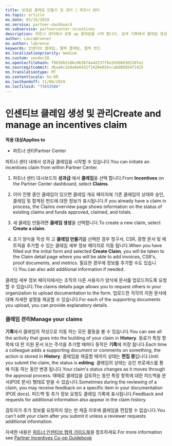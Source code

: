 ```yaml
---
title: 성과급 클레임 만들기 및 관리 | 파트너 센터
ms.topic: article
ms.date: 03/15/2019
ms.service: partner-dashboard
ms.subservice: partnercenter-incentives
description: 파트너 센터에서 공동 op 클레임을 시작 합니다. 검색 기록에서 클레임 형성에 해당되는 모든 활동을 볼 수 있습니다.
author: LauraBrenner
ms.author: labrenne
keywords: 인센티브 클레임, 협력 클레임, 협력 펀드
ms.localizationpriority: medium
ms.custom: seodec18
ms.openlocfilehash: f9656b510bc063674a4d237f9e26506036528fe1
ms.sourcegitcommit: dbaa6c2e8a0e6431f1420e024cca6d0dd54f1425
ms.translationtype: MT
ms.contentlocale: ko-KR
ms.lasthandoff: 11/06/2019
ms.locfileid: "73653586"
---
```

# <a name="create-and-manage-an-incentives-claim"></a><span data-ttu-id="f6a56-105">인센티브 클레임 생성 및 관리</span><span class="sxs-lookup"><span data-stu-id="f6a56-105">Create and manage an incentives claim</span></span>

<span data-ttu-id="f6a56-106">**적용 대상**</span><span class="sxs-lookup"><span data-stu-id="f6a56-106">**Applies to**</span></span>
- <span data-ttu-id="f6a56-107">파트너 센터</span><span class="sxs-lookup"><span data-stu-id="f6a56-107">Partner Center</span></span>

<span data-ttu-id="f6a56-108">파트너 센터 내에서 성과급 클레임을 시작할 수 있습니다.</span><span class="sxs-lookup"><span data-stu-id="f6a56-108">You can initiate an incentives claim from within Partner Center.</span></span> 

1. <span data-ttu-id="f6a56-109">파트너 센터 대시보드의 **성과급** 에서 **클레임**을 선택 합니다.</span><span class="sxs-lookup"><span data-stu-id="f6a56-109">From **Incentives** on the Partner Center dashboard, select **Claims**.</span></span>

2.  <span data-ttu-id="f6a56-110">이미 진행 중인 클레임이 있으면 클레임 개요 페이지에 기존 클레임의 상태와 승인, 클레임 및 합계된 펀드에 대한 정보가 표시됩니다.</span><span class="sxs-lookup"><span data-stu-id="f6a56-110">If you already have a claim in process, the Claims overview page shows information on the status of existing claims and funds approved, claimed, and totals.</span></span>

3.  <span data-ttu-id="f6a56-111">새 클레임 만들려면 **클레임 생성**을 선택합니다.</span><span class="sxs-lookup"><span data-stu-id="f6a56-111">To create a new claim, select **Create a claim**.</span></span>

4.  <span data-ttu-id="f6a56-112">초기 양식을 작성 하 고 **클레임 만들기**를 선택한 경우 청구서, CSR, 증명 문서 및 메트릭을 추가할 수 있는 클레임 세부 정보 페이지로 이동 됩니다.</span><span class="sxs-lookup"><span data-stu-id="f6a56-112">When you have filled out the initial form and selected **Create Claim**, you will be taken to the Claim detail page where you will be able to add invoices, CSR's, proof documents, and metrics.</span></span> <span data-ttu-id="f6a56-113">필요한 경우에 정보를 추가할 수도 있습니다.</span><span class="sxs-lookup"><span data-stu-id="f6a56-113">You can also add additional information if needed.</span></span>

<span data-ttu-id="f6a56-114">클레임 세부 정보 페이지에서는 조직의 다른 사용자가 양식에 문서를 업로드하도록 요청할 수 있습니다.</span><span class="sxs-lookup"><span data-stu-id="f6a56-114">The claims details page allows you to request others in your organization to upload documentation to the form.</span></span> <span data-ttu-id="f6a56-115">업로드한 각각의 지원 문서에 대해 자세한 설명을 제공할 수 있습니다.</span><span class="sxs-lookup"><span data-stu-id="f6a56-115">For each of the supporting documents you upload, you can provide explanatory details.</span></span> 

### <a name="manage-your-claims"></a><span data-ttu-id="f6a56-116">클레임 관리</span><span class="sxs-lookup"><span data-stu-id="f6a56-116">Manage your claims</span></span>

<span data-ttu-id="f6a56-117">**기록**에서 클레임의 작성으로 이동 하는 모든 활동을 볼 수 있습니다.</span><span class="sxs-lookup"><span data-stu-id="f6a56-117">You can see all the activity that goes into the building of your claim in **History**.</span></span> <span data-ttu-id="f6a56-118">동료가 특정 항목에 대 한 지원 문서 또는 주석을 추가할 때마다 동작은 **기록**에 저장 됩니다.</span><span class="sxs-lookup"><span data-stu-id="f6a56-118">Each time a colleague adds a supporting document or comments on something, the action is stored in **History**.</span></span> <span data-ttu-id="f6a56-119">클레임을 제출할 때까지 상태는 **편집 중**입니다.</span><span class="sxs-lookup"><span data-stu-id="f6a56-119">Until you submit the claim, the status is **editing**.</span></span> <span data-ttu-id="f6a56-120">클레임의 상태는 승인 프로세스를 통해 이동 하는 동안 변경 됩니다.</span><span class="sxs-lookup"><span data-stu-id="f6a56-120">Your claim's status changes as it moves through the approval process.</span></span> <span data-ttu-id="f6a56-121">때때로 클레임을 검토하는 동안 특정 항목에 대한 피드백을 문서(POE 문서) 형태로 받을 수 있습니다.</span><span class="sxs-lookup"><span data-stu-id="f6a56-121">Sometimes during the reviewing of a claim, you may receive feedback on a specific item in your documentation (POE docs).</span></span> <span data-ttu-id="f6a56-122">피드백 및 추가 정보 요청도 클레임 기록에 표시됩니다.</span><span class="sxs-lookup"><span data-stu-id="f6a56-122">Feedback and requests for additional information also appear in the claim history.</span></span> 

<span data-ttu-id="f6a56-123">검토자가 추가 정보를 요청하지 않는 한 제출 이후에 클레임을 편집할 수 없습니다.</span><span class="sxs-lookup"><span data-stu-id="f6a56-123">You can't edit your claim after you submit it unless a reviewer requests additional information.</span></span>

<span data-ttu-id="f6a56-124">자세한 내용은 [파트너 인센티브 협력 가이드북](https://assets.microsoft.com/coop-guidebook.pdf)을 참조하세요.</span><span class="sxs-lookup"><span data-stu-id="f6a56-124">For more information see [Partner Incentives Co-op Guidebook](https://assets.microsoft.com/coop-guidebook.pdf)</span></span>
